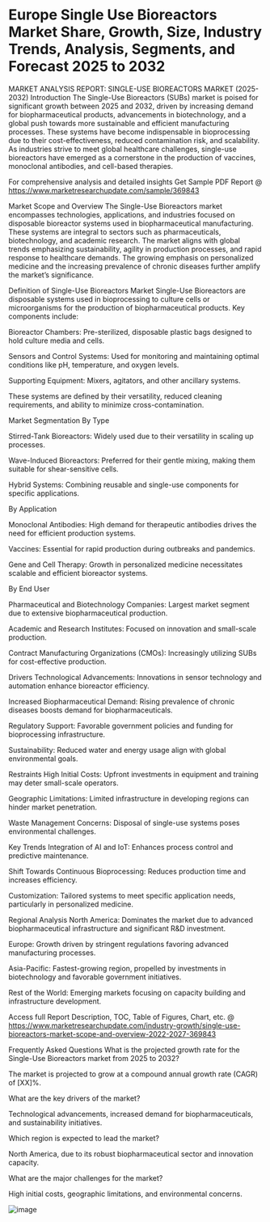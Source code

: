 # Europe Single Use Bioreactors Market Share, Growth, Size, Industry Trends, Analysis, Segments, and Forecast 2025 to 2032
MARKET ANALYSIS REPORT: SINGLE-USE BIOREACTORS MARKET (2025-2032)
Introduction
The Single-Use Bioreactors (SUBs) market is poised for significant growth between 2025 and 2032, driven by increasing demand for biopharmaceutical products, advancements in biotechnology, and a global push towards more sustainable and efficient manufacturing processes. These systems have become indispensable in bioprocessing due to their cost-effectiveness, reduced contamination risk, and scalability. As industries strive to meet global healthcare challenges, single-use bioreactors have emerged as a cornerstone in the production of vaccines, monoclonal antibodies, and cell-based therapies.

For comprehensive analysis and detailed insights Get Sample PDF Report @ https://www.marketresearchupdate.com/sample/369843


Market Scope and Overview
The Single-Use Bioreactors market encompasses technologies, applications, and industries focused on disposable bioreactor systems used in biopharmaceutical manufacturing. These systems are integral to sectors such as pharmaceuticals, biotechnology, and academic research. The market aligns with global trends emphasizing sustainability, agility in production processes, and rapid response to healthcare demands. The growing emphasis on personalized medicine and the increasing prevalence of chronic diseases further amplify the market’s significance.

Definition of Single-Use Bioreactors Market
Single-Use Bioreactors are disposable systems used in bioprocessing to culture cells or microorganisms for the production of biopharmaceutical products. Key components include:

Bioreactor Chambers: Pre-sterilized, disposable plastic bags designed to hold culture media and cells.

Sensors and Control Systems: Used for monitoring and maintaining optimal conditions like pH, temperature, and oxygen levels.

Supporting Equipment: Mixers, agitators, and other ancillary systems.

These systems are defined by their versatility, reduced cleaning requirements, and ability to minimize cross-contamination.

Market Segmentation
By Type

Stirred-Tank Bioreactors: Widely used due to their versatility in scaling up processes.

Wave-Induced Bioreactors: Preferred for their gentle mixing, making them suitable for shear-sensitive cells.

Hybrid Systems: Combining reusable and single-use components for specific applications.

By Application

Monoclonal Antibodies: High demand for therapeutic antibodies drives the need for efficient production systems.

Vaccines: Essential for rapid production during outbreaks and pandemics.

Gene and Cell Therapy: Growth in personalized medicine necessitates scalable and efficient bioreactor systems.

By End User

Pharmaceutical and Biotechnology Companies: Largest market segment due to extensive biopharmaceutical production.

Academic and Research Institutes: Focused on innovation and small-scale production.

Contract Manufacturing Organizations (CMOs): Increasingly utilizing SUBs for cost-effective production.

Drivers
Technological Advancements: Innovations in sensor technology and automation enhance bioreactor efficiency.

Increased Biopharmaceutical Demand: Rising prevalence of chronic diseases boosts demand for biopharmaceuticals.

Regulatory Support: Favorable government policies and funding for bioprocessing infrastructure.

Sustainability: Reduced water and energy usage align with global environmental goals.

Restraints
High Initial Costs: Upfront investments in equipment and training may deter small-scale operators.

Geographic Limitations: Limited infrastructure in developing regions can hinder market penetration.

Waste Management Concerns: Disposal of single-use systems poses environmental challenges.

Key Trends
Integration of AI and IoT: Enhances process control and predictive maintenance.

Shift Towards Continuous Bioprocessing: Reduces production time and increases efficiency.

Customization: Tailored systems to meet specific application needs, particularly in personalized medicine.

Regional Analysis
North America: Dominates the market due to advanced biopharmaceutical infrastructure and significant R&D investment.

Europe: Growth driven by stringent regulations favoring advanced manufacturing processes.

Asia-Pacific: Fastest-growing region, propelled by investments in biotechnology and favorable government initiatives.

Rest of the World: Emerging markets focusing on capacity building and infrastructure development.

Access full Report Description, TOC, Table of Figures, Chart, etc. @ https://www.marketresearchupdate.com/industry-growth/single-use-bioreactors-market-scope-and-overview-2022-2027-369843


Frequently Asked Questions
What is the projected growth rate for the Single-Use Bioreactors market from 2025 to 2032?

The market is projected to grow at a compound annual growth rate (CAGR) of [XX]%.

What are the key drivers of the market?

Technological advancements, increased demand for biopharmaceuticals, and sustainability initiatives.

Which region is expected to lead the market?

North America, due to its robust biopharmaceutical sector and innovation capacity.

What are the major challenges for the market?

High initial costs, geographic limitations, and environmental concerns.

![image](https://github.com/user-attachments/assets/a2aa6ebf-6069-4124-91dd-fe53c1499e6f)
